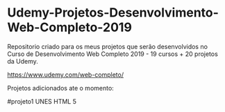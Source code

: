 # Udemy-Projetos-Desenvolvimento-Web-Completo-2019

Repositorio criado para os meus projetos que serão desenvolvidos no Curso de Desenvolvimento Web Completo 2019 - 19 cursos + 20 projetos da Udemy.

https://www.udemy.com/web-completo/

Projetos adicionados ate o momento:

#projeto1 UNES HTML 5 